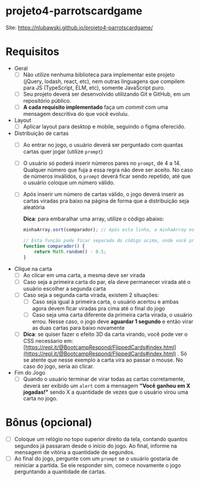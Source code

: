 # projeto4-parrotscardgame

Site: https://nlubawski.github.io/projeto4-parrotscardgame/

# Requisitos

- Geral
    - [ ]  Não utilize nenhuma biblioteca para implementar este projeto (jQuery, lodash, react, etc), nem outras linguagens que compilem para JS (TypeScript, ELM, etc), somente JavaScript puro.
    - [ ]  Seu projeto deverá ser desenvolvido utilizando Git e GitHub, em um repositório público.
    - [ ]  **A cada requisito implementado** faça um *commit* com uma mensagem descritiva do que você evoluiu.
- Layout
    - [ ]  Aplicar layout para desktop e mobile, seguindo o figma oferecido.
- Distribuição de cartas
    - [ ]  Ao entrar no jogo, o usuário deverá ser perguntado com quantas cartas quer jogar (utilize `prompt`)
    - [ ]  O usuário só poderá inserir números pares no `prompt`, de 4 a 14. Qualquer número que fuja a essa regra não deve ser aceito. No caso de números inválidos, o `prompt` deverá ficar sendo repetido, até que o usuário coloque um número válido.
    - [ ]  Após inserir um número de cartas válido, o jogo deverá inserir as cartas viradas pra baixo na página de forma que a distribuição seja aleatória
        
        
        **Dica**: para embaralhar uma array, utilize o código abaixo:
        
        ```jsx
        minhaArray.sort(comparador); // Após esta linha, a minhaArray estará embaralhada
        
        // Esta função pode ficar separada do código acima, onde você preferir
        function comparador() { 
        	return Math.random() - 0.5; 
        }
        ```
        
- Clique na carta
    - [ ]  Ao clicar em uma carta, a mesma deve ser virada
    - [ ]  Caso seja a primeira carta do par, ela deve permanecer virada até o usuário escolher a segunda carta
    - [ ]  Caso seja a segunda carta virada, existem 2 situações:
        - [ ]  Caso seja igual à primeira carta, o usuário acertou e ambas agora devem ficar viradas pra cima até o final do jogo
        - [ ]  Caso seja uma carta diferente da primeira carta virada, o usuário errou. Nesse caso, o jogo deve **aguardar 1 segundo** e então virar as duas cartas para baixo novamente
    - [ ]  **Dica**: se quiser fazer o efeito 3D da carta virando, você pode ver o CSS necesśario em: [https://repl.it/@BootcampRespond/FlippedCards#index.html](https://repl.it/@BootcampRespond/FlippedCards#index.html) . Só se atente que nesse exemplo a carta vira ao passar o mouse. No caso do jogo, seria ao clicar.
- Fim do Jogo
    - [ ]  Quando o usuário terminar de virar todas as cartas corretamente, deverá ser exibido um `alert` com a mensagem **"Você ganhou em X jogadas!"** sendo X a quantidade de vezes que o usuário virou uma carta no jogo.

# Bônus (opcional)

- [ ]  Coloque um relógio no topo superior direito da tela, contando quantos segundos já passaram desde o início do jogo. Ao final, informe na mensagem de vitória a quantidade de segundos.
- [ ]  Ao final do jogo, pergunte com um `prompt` se o usuário gostaria de reiniciar a partida. Se ele responder sim, comece novamente o jogo perguntando a quantidade de cartas.
